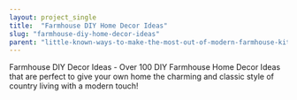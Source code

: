 ```yaml
---
layout: project_single
title:  "Farmhouse DIY Home Decor Ideas"
slug: "farmhouse-diy-home-decor-ideas"
parent: "little-known-ways-to-make-the-most-out-of-modern-farmhouse-kitchen"
---
```

Farmhouse DIY Decor Ideas - Over 100 DIY Farmhouse Home Decor Ideas that are perfect to give your own home the charming and classic style of country living with a modern touch!